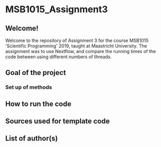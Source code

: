 # MSB1015_Assignment3
## Welcome!
Welcome to the repository of Assignment 3 for the course MSB1015 'Scientific Programming' 2019, taught at Maastricht University. The assignment was to use Nextflow, and compare the running times of the code between using different numbers of threads.

## Goal of the project

### Set up of methods

## How to run the code

## Sources used for template code

## List of author(s)

